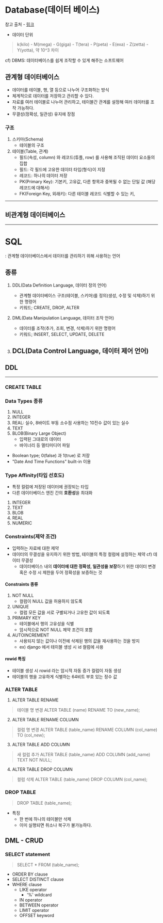 # Database(데이터 베이스)  
참고 출처 - [링크](https://www.sqlite.org/lang_datefunc.html)

- 데이터 단위  
> k(kilo) - M(mega) - G(giga) - T(tera) - P(peta) - E(exa) - Z(zetta) - Y(yotta), 약 10^3 차이  

cf) DBMS: 데이터베이스를 쉽게 조작할 수 있게 해주는 소프트웨어


## 관계형 데이터베이스  
- 데이터를 테이블, 행, 열 등으로 나누어 구조화하는 방식
- 체계적으로 데이터를 저장하고 관리할 수 있다.
- 자료를 여러 테이블로 나누어 관리하고, 테이블간 관계를 설정해 여러 데이터를 조작 가능하다.
- 무결성(정확성, 일관성) 유지에 장점


### 구조  
1. 스키마(Schema)
    - 테이블의 구조
2. 테이블(Table, 관계)
    - 필드(속성, column) 와 레코드(튜플, row) 를 사용해 조직된 데이터 요소들의 집합
    * 필드: 각 필드에 고유한 데이터 타입(형식)이 지정
    * 레코드: 하나의 데이터 저장
    * PK(Primary Key): 기본키, 고유값, 다른 항목과 중복될 수 없는 단일 값 (해당 레코드에 대해서)
    * FK(Foreign Key, 외래키): 다른 테이블 레코드 식별할 수 있는 키,  

<hr>

## 비관계형 데이터베이스  

<hr>

# SQL  
: 관계형 데이터베이스에서 데이터를 관리하기 위해 사용하는 언어

## 종류
1. DDL(Data Definition Language, 데이터 정의 언어)
    - 관계형 데이터베이스 구조(테이블, 스키마)를 정의(생성, 수정 및 삭제)하기 위한 명령어
    - 키워드; CREATE, DROP, ALTER

2. DML(Data Manipulation Language, 데이터 조작 언어)
    - 데이터를 조작(추가, 조회, 변경, 삭제)하기 위한 명령어
    - 키워드; INSERT, SELECT, UPDATE, DELETE

3. DCL(Data Control Language, 데이터 제어 언어)
    - 


## DDL

<hr>

### CREATE TABLE


### Data Types 종류
1. NULL
2. INTEGER
3. REAL: 실수, 8바이트 부동 소수점 사용하는 10진수 값이 있는 실수
4. TEXT
5. BLOB(Binary Large Object)
    - 입력된 그대로의 데이터
    - 바이너리 등 멀티미디어 파일
- Boolean type; 0(false) 과 1(true) 로 저장
- "Date And Time Functions" built-in 이용


### Type Affinity(타입 선호도)
- 특정 컬럼에 저장된 데이터에 권장되는 타입
- 다른 데이터베이스 엔진 간의 **호환성**을 최대화  

1. INTEGER
2. TEXT
3. BLOB
4. REAL
5. NUMERIC


### Constraints(제약 조건)
- 입력하는 자료에 대한 제약
- 데이터의 무결성을 유지하기 위한 방법, 테이블의 특정 컬럼에 설정하는 제약
    cf) 데이터 무결성
    - 데이터베이스 내의 **데이터에 대한 정확성, 일관성을 보장**하기 위한 데이터 변경 혹은 수정 시 제한을 두어 정확성을 보증하는 것


#### Constraints 종류
1. NOT NULL
    - 컬럼이 NULL 값을 허용하지 않도록
2. UNIQUE
    - 컬럼 모든 값을 서로 구별되거나 고유한 값이 되도록
3. PRIMARY KEY
    - 테이블에서 행의 고유성을 식별
    - 암시적으로 NOT NULL 제약 조건이 포함
4. AUTOINCREMENT
    - 사용되지 않는 값이나 이전에 삭제된 행의 값을 재사용하는 것을 방지
    - ex) django 에서 테이블 생성 시 id 컬럼에 사용

#### rowid 특징
- 테이블 생성 시 rowid 라는 암시적 자동 증가 컬럼이 자동 생성
- 테이블의 행을 고유하게 식별하는 64비트 부호 있는 정수 값


### ALTER TABLE

1. ALTER TABLE RENAME
> 테이블 명 변경
> ALTER TABLE (name) RENAME TO (new_name);

2. ALTER TABLE RENAME COLUMN
> 컬럼 명 변경
> ALTER TABLE (table_name) RENAME COLUMN (col_name) TO (col_new);

3. ALTER TABLE ADD COLUMN
> 새 컬럼 추가
> ALTER TABLE (table_name) ADD COLUMN (add_name) TEXT NOT NULL;

4. ALTER TABLE DROP COLUMN
> 컬럼 삭제
> ALTER TABLE (table_name) DROP COLUMN (col_name);


### DROP TABLE
> DROP TABLE (table_name);

* 특징
    - 한 번에 하나의 테이블만 삭제
    - 이미 실행되면 취소나 복구가 불가능하다.


## DML - CRUD

### SELECT statement
> SELECT * FROM (table_name);

* ORDER BY clause
* SELECT DISTINCT clause
* WHERE clause
    - LIKE operator
        - '%' wildcard
    - IN operator
    - BETWEEN operator
    - LIMIT operator
    - OFFSET keyword
